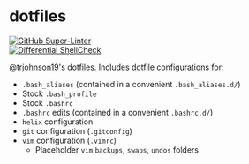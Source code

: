 # dotfiles

[![GitHub Super-Linter](https://github.com/trjohnson19/dotfiles/actions/workflows/super-linter.yml/badge.svg)](https://github.com/marketplace/actions/super-linter)</br>
[![Differential ShellCheck](https://github.com/trjohnson19/dotfiles/actions/workflows/differential-shellcheck.yml/badge.svg)](https://github.com/redhat-plumbers-in-action/differential-shellcheck)

[@trjohnson19](https://www.github.com/trjohnson19)'s dotfiles. Includes dotfile configurations for:

- `.bash_aliases` (contained in a convenient `.bash_aliases.d/`)
- Stock `.bash_profile`
- Stock `.bashrc`
- `.bashrc` edits (contained in a convenient `.bashrc.d/`)
- `helix` configuration
- `git` configuration (`.gitconfig`)
- `vim` configuration (`.vimrc`)
  - Placeholder `vim` `backups`, `swaps`, `undos` folders
